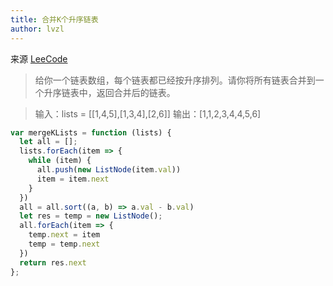 ```yaml
---
title: 合并K个升序链表
author: lvzl
---
```


来源 [LeeCode](https://leetcode-cn.com/problems/merge-k-sorted-lists/)

> 给你一个链表数组，每个链表都已经按升序排列。请你将所有链表合并到一个升序链表中，返回合并后的链表。

> 输入：lists = [[1,4,5],[1,3,4],[2,6]]
> 输出：[1,1,2,3,4,4,5,6]

```js
var mergeKLists = function (lists) {
  let all = [];
  lists.forEach(item => {
    while (item) {
      all.push(new ListNode(item.val))
      item = item.next
    }
  })
  all = all.sort((a, b) => a.val - b.val)
  let res = temp = new ListNode();
  all.forEach(item => {
    temp.next = item
    temp = temp.next
  })
  return res.next
};
```



